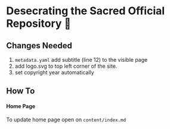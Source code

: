 # Desecrating the Sacred Official Repository 🦬

## Changes Needed
1. ```metadata.yaml``` add subtitle (line 12) to the visible page
2. add logo.svg to top left corner of the site.
3. set copyright year automatically


## How To

#### Home Page

To update home page open on `content/index.md`

